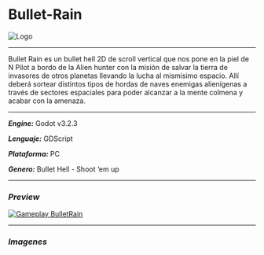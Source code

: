 # Bullet-Rain
![Logo]()
***
Bullet Rain es un bullet hell 2D de scroll vertical que nos pone en la piel de N Pilot a bordo de la Alien hunter con la misión de salvar la tierra de invasores de otros planetas llevando la lucha al mismísimo espacio. Allí deberá sortear distintos tipos de hordas de naves enemigas alienígenas a través de sectores espaciales para poder alcanzar a la mente colmena y acabar con la amenaza.
***
***Engine:*** Godot v3.2.3

***Lenguaje:*** GDScript

***Plataforma:*** PC

***Genero:*** Bullet Hell - Shoot ‘em up
***
### ***Preview***
[![Gameplay BulletRain](https://img.youtube.com/vi/rQX_XEziqoI/0.jpg)](https://www.youtube.com/watch?v=rQX_XEziqoI)
***
### ***Imagenes***
